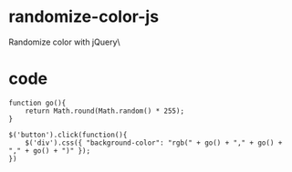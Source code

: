 # randomize-color-js
Randomize color with jQuery\

# code
```
function go(){
	return Math.round(Math.random() * 255);
}

$('button').click(function(){
	$('div').css({ "background-color": "rgb(" + go() + "," + go() + "," + go() + ")" });	
})
```
